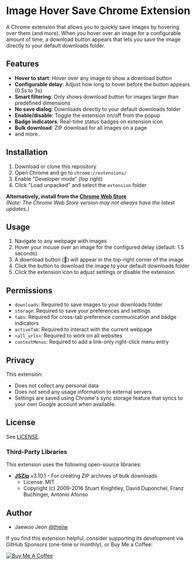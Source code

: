 # Image Hover Save Chrome Extension

A Chrome extension that allows you to quickly save images by hovering over them (and more). When you hover over an image for a configurable amount of time, a download button appears that lets you save the image directly to your default downloads folder.

## Features

- **Hover to start**: Hover over any image to show a download button
- **Configurable delay**: Adjust how long to hover before the button appears (0.5s to 3s)
- **Smart filtering**: Only shows download button for images larger than predefined dimensions
- **No save dialog**: Downloads directly to your default downloads folder
- **Enable/disable**: Toggle the extension on/off from the popup
- **Badge indicators**: Real-time status badges on extension icon
- **Bulk download**: ZIP download for all images on a page
- and more..

## Installation

1. Download or clone this repository
2. Open Chrome and go to `chrome://extensions/`
3. Enable "Developer mode" (top right)
4. Click "Load unpacked" and select the `extension` folder

**Alternatively, install from the [Chrome Web Store](https://chromewebstore.google.com/detail/image-hover-save/lhmljebjlhdafkminimimaokjliabegg)**  
_(Note: The Chrome Web Store version may not always have the latest updates.)_

## Usage

1. Navigate to any webpage with images
2. Hover your mouse over an image for the configured delay (default: 1.5 seconds)
3. A download button (💾) will appear in the top-right corner of the image
4. Click the button to download the image to your default downloads folder
5. Click the extension icon to adjust settings or disable the extension

## Permissions

- `downloads`: Required to save images to your downloads folder
- `storage`: Required to save your preferences and settings
- `tabs`: Required for cross-tab preference communication and badge indicators
- `activeTab`: Required to interact with the current webpage
- `<all_urls>`: Required to work on all websites
- `contextMenus`: Required to add a link-only right-click menu entry

## Privacy

This extension:
- Does not collect any personal data
- Does not send any usage information to external servers
- Settings are saved using Chrome's sync storage feature that syncs to your own Google account when available.

## License

See [LICENSE](LICENSE).

  ### Third-Party Libraries

  This extension uses the following open-source libraries:
  
  - **[JSZip](https://stuk.github.io/jszip/)** v3.10.1 - For creating ZIP archives of bulk downloads
    - License: MIT
    - Copyright (c) 2009-2016 Stuart Knightley, David Duponchel, Franz Buchinger, António Afonso

## Author

- Jaewoo Jeon [@thejjw](https://github.com/thejjw)

If you find this extension helpful, consider supporting its development via GitHub Sponsors (one-time or monthly), or Buy Me a Coffee:

[![Buy Me A Coffee](https://cdn.buymeacoffee.com/buttons/default-yellow.png)](https://buymeacoffee.com/thejjw)
